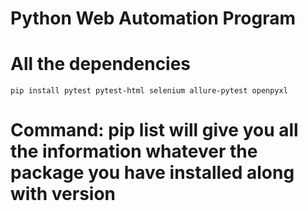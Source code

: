 # Python Web Automation Program
# All the dependencies
`pip install pytest pytest-html selenium allure-pytest openpyxl
`
# Command: pip list will give you all the information whatever the package you have installed along with version